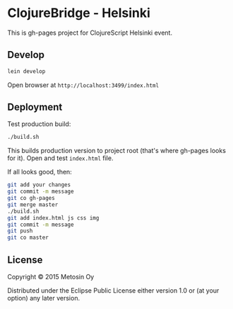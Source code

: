# ClojureBridge - Helsinki

This is gh-pages project for ClojureScript Helsinki event.

## Develop

```bash
lein develop
```

Open browser at ```http://localhost:3499/index.html```

## Deployment

Test production build:

```bash
./build.sh
```

This builds production version to project root (that's where gh-pages looks for it). Open
and test ```index.html``` file.

If all looks good, then:

```bash
git add your changes
git commit -m message
git co gh-pages
git merge master
./build.sh
git add index.html js css img
git commit -m message
git push
git co master
```

## License

Copyright © 2015 Metosin Oy

Distributed under the Eclipse Public License either version 1.0 or (at your option) any later version.
